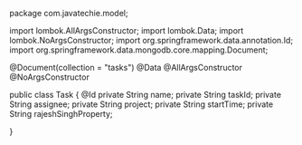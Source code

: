 package com.javatechie.model;

import lombok.AllArgsConstructor;
import lombok.Data;
import lombok.NoArgsConstructor;
import org.springframework.data.annotation.Id;
import org.springframework.data.mongodb.core.mapping.Document;

@Document(collection = "tasks")
@Data
@AllArgsConstructor
@NoArgsConstructor

public class Task {
    @Id
    private String name;
    private String taskId;
    private String assignee;
    private String project;
    private String startTime;
    private String rajeshSinghProperty;





}
